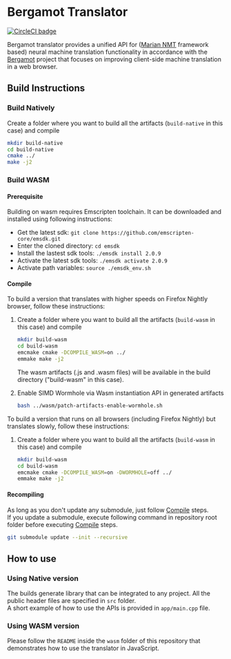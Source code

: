 # Bergamot Translator

[![CircleCI badge](https://img.shields.io/circleci/project/github/mozilla/bergamot-translator/main.svg?label=CircleCI)](https://circleci.com/gh/mozilla/bergamot-translator/)

Bergamot translator provides a unified API for ([Marian NMT](https://marian-nmt.github.io/) framework based) neural machine translation functionality in accordance with the [Bergamot](https://browser.mt/) project that focuses on improving client-side machine translation in a web browser.

## Build Instructions

### Build Natively
Create a folder where you want to build all the artifacts (`build-native` in this case) and compile

```bash
mkdir build-native
cd build-native
cmake ../
make -j2
```

### Build WASM
#### Prerequisite

Building on wasm requires Emscripten toolchain. It can be downloaded and installed using following instructions:

* Get the latest sdk: `git clone https://github.com/emscripten-core/emsdk.git`
* Enter the cloned directory: `cd emsdk`
* Install the lastest sdk tools: `./emsdk install 2.0.9`
* Activate the latest sdk tools: `./emsdk activate 2.0.9`
* Activate path variables: `source ./emsdk_env.sh`

#### <a name="Compile"></a> Compile

To build a version that translates with higher speeds on Firefox Nightly browser, follow these instructions:

   1. Create a folder where you want to build all the artifacts (`build-wasm` in this case) and compile
       ```bash
       mkdir build-wasm
       cd build-wasm
       emcmake cmake -DCOMPILE_WASM=on ../
       emmake make -j2
       ```

       The wasm artifacts (.js and .wasm files) will be available in the build directory ("build-wasm" in this case).

   2. Enable SIMD Wormhole via Wasm instantiation API in generated artifacts
       ```bash
       bash ../wasm/patch-artifacts-enable-wormhole.sh
       ```

To build a version that runs on all browsers (including Firefox Nightly) but translates slowly, follow these instructions:

  1. Create a folder where you want to build all the artifacts (`build-wasm` in this case) and compile
      ```bash
      mkdir build-wasm
      cd build-wasm
      emcmake cmake -DCOMPILE_WASM=on -DWORMHOLE=off ../
      emmake make -j2
      ```

#### Recompiling
As long as you don't update any submodule, just follow [Compile](#Compile) steps.\
If you update a submodule, execute following command in repository root folder before executing
[Compile](#Compile) steps.
```bash
git submodule update --init --recursive
```


## How to use

### Using Native version

The builds generate library that can be integrated to any project. All the public header files are specified in `src` folder.\
A short example of how to use the APIs is provided in `app/main.cpp` file.

### Using WASM version

Please follow the `README` inside the `wasm` folder of this repository that demonstrates how to use the translator in JavaScript.
